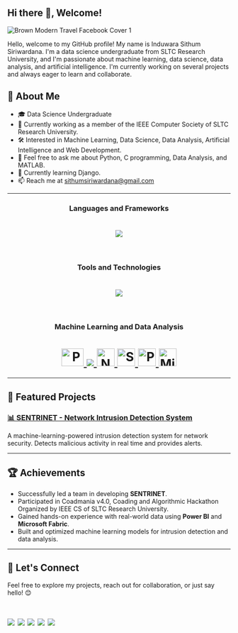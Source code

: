 ## Hi there 👋, Welcome!

![Brown Modern Travel Facebook Cover 1](https://github.com/user-attachments/assets/4c4d64b1-0909-41b1-aeda-7060f154b206)

Hello, welcome to my GitHub profile! My name is Induwara Sithum Siriwardana.
I'm a data science undergraduate from SLTC Research University, and I'm passionate about machine learning, data science, data analysis, and artificial intelligence. I'm currently working on several projects and always eager to learn and collaborate.

## 🚀 About Me
- 🎓 Data Science Undergraduate
- 🔭 Currently working as a member of the IEEE Computer Society of SLTC Research University.
- 🛠️ Interested in Machine Learning, Data Science, Data Analysis, Artificial Intelligence and Web Development.
- 💬 Feel free to ask me about Python, C programming, Data Analysis, and MATLAB.
- 🌱 Currently learning Django.
- 📫 Reach me at sithumsiriwardana@gmail.com

---

<h3 align="center">Languages and Frameworks</h3>

<h1 align="center">
  <a href="https://skillicons.dev">
    <img src="https://skillicons.dev/icons?i=c,python,html,css,bootstrap,mysql"/>
  </a>
</h1>


<br>

<h3 align="center">Tools and Technologies</h3>

<h1 align="center">
  <a href="https://skillicons.dev">
    <img src="https://skillicons.dev/icons?i=vscode,docker,azure,git,github,matlab,octave,anaconda,figma"/>
  </a>
</h1>

<br>

<h3 align="center">Machine Learning and Data Analysis</h3>

<h1 align="center">
  <a href="https://pandas.pydata.org/" target="_blank">
    <img src="https://pandas.pydata.org//static/img/favicon_white.ico" alt="Pandas" width="50" height="40"/>
  </a>
  <a href="https://scikit-learn.org/" target="_blank">
    <img src="https://images.seeklogo.com/logo-png/33/1/scikit-learn-logo-png_seeklogo-337685.png" />
  </a>
  <a href="https://numpy.org/" target="_blank">
    <img src="https://static-00.iconduck.com/assets.00/file-type-numpy-icon-950x1024-yxmpudmi.png" alt="NumPy" width="40" height="40"/>
  </a>
  <a href="https://seaborn.pydata.org/" target="_blank">
    <img src="https://cdn.worldvectorlogo.com/logos/seaborn-1.svg" alt="Seaborn" width="40" height="40"/>
  </a>
  <a href="https://powerbi.microsoft.com/" target="_blank">
    <img src="https://upload.wikimedia.org/wikipedia/commons/c/cf/New_Power_BI_Logo.svg" alt="Power BI" width="40" height="40"/>
  </a>
  <a href="https://fabric.microsoft.com/" target="_blank">
    <img src="https://static.wikia.nocookie.net/logopedia/images/a/aa/Microsoft_Fabric_2023.svg/revision/latest?cb=20230528223239" alt="Microsoft Fabric" width="40" height="40"/>
  </a>
</h1>


---

## 🌟 Featured Projects
### [📊 SENTRINET - Network Intrusion Detection System](https://github.com/thxrxsh/SENTRINET)
A machine-learning-powered intrusion detection system for network security. Detects malicious activity in real time and provides alerts.

---

## 🏆 Achievements

- Successfully led a team in developing **SENTRINET**.
- Participated in Coadmania v4.0, Coading and Algorithmic Hackathon Organized by IEEE CS of SLTC Research University.
- Gained hands-on experience with real-world data using **Power BI** and **Microsoft Fabric**.
- Built and optimized machine learning models for intrusion detection and data analysis.

---

## 🤝 Let's Connect

Feel free to explore my projects, reach out for collaboration, or just say hello! 😊
<h1 align="left">
<a href="https://www.linkedin.com/in/induwara-siriwardana-b4aa31264/"><img src="https://skillicons.dev/icons?i=linkedin"/></a>
<a href="https://www.instagram.com/induwara_24"><img src="https://skillicons.dev/icons?i=instagram"/></a>
<a href="mailto:sithumsiriwardana@gmail.com"><img src="https://skillicons.dev/icons?i=gmail"/></a>
<a href="https://stackoverflow.com/users/21143883/induwara-sithum"><img src="https://skillicons.dev/icons?i=stackoverflow"/></a>
<a href="https://github.com/Induwara24"><img src="https://skillicons.dev/icons?i=github"/></a>
  
</h1>

<br><br>
